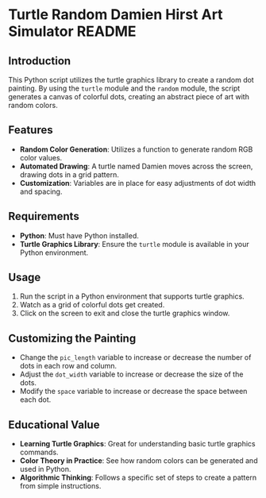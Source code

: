 # Turtle Random Damien Hirst Art Simulator README

## Introduction
This Python script utilizes the turtle graphics library to create a random dot painting. By using the `turtle` module and the `random` module, the script generates a canvas of colorful dots, creating an abstract piece of art with random colors.

## Features
- **Random Color Generation**: Utilizes a function to generate random RGB color values.
- **Automated Drawing**: A turtle named Damien moves across the screen, drawing dots in a grid pattern.
- **Customization**: Variables are in place for easy adjustments of dot width and spacing.

## Requirements
- **Python**: Must have Python installed.
- **Turtle Graphics Library**: Ensure the `turtle` module is available in your Python environment.

## Usage
1. Run the script in a Python environment that supports turtle graphics.
2. Watch as a grid of colorful dots get created.
3. Click on the screen to exit and close the turtle graphics window.

## Customizing the Painting
- Change the `pic_length` variable to increase or decrease the number of dots in each row and column.
- Adjust the `dot_width` variable to increase or decrease the size of the dots.
- Modify the `space` variable to increase or decrease the space between each dot.

## Educational Value
- **Learning Turtle Graphics**: Great for understanding basic turtle graphics commands.
- **Color Theory in Practice**: See how random colors can be generated and used in Python.
- **Algorithmic Thinking**: Follows a specific set of steps to create a pattern from simple instructions.



